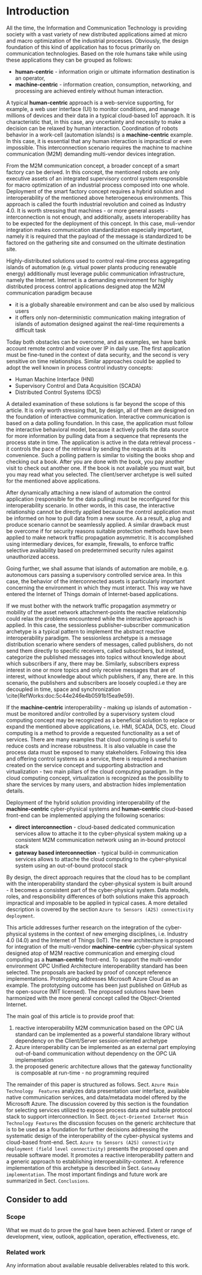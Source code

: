 # Introduction

All the time, the Information and Communication Technology is providing society with a vast variety of new distributed applications aimed at micro and macro optimization of the industrial processes. Obviously, the design foundation of this kind of application has to focus primarily on communication technologies. Based on the role humans take while using these applications they can be grouped as follows:

- **human-centric** - information origin or ultimate information destination is an operator,
- **machine-centric** - information creation, consumption, networking, and processing are achieved entirely without human interaction.

A typical **human-centric** approach is a web-service supporting, for example, a web user interface (UI) to monitor conditions, and manage millions of devices and their data in a typical cloud-based IoT approach. It is characteristic that, in this case, any uncertainty and necessity to make a decision can be relaxed by human interaction. Coordination of robots behavior in a work-cell (automation islands) is a **machine-centric** example. In this case, it is essential that any human interaction is impractical or even impossible. This interconnection scenario requires the machine to machine communication (M2M) demanding multi-vendor devices integration.

From the M2M communication concept, a broader concept of a smart factory can be derived. In this concept, the mentioned robots are only executive assets of an integrated supervisory control system responsible for macro optimization of an industrial process composed into one whole. Deployment of the smart factory concept requires a hybrid solution and interoperability of the mentioned above heterogeneous environments. This approach is called the fourth industrial revolution and coined as Industry 4.0. It is worth stressing that machines - or more general assets - interconnection is not enough, and additionally, assets interoperability has to be expected for the deployment of this concept. In this case, muli-vendor integration makes communication standardization especially important, namely it is required that the payload of the message is standardized to be factored on the gathering site and consumed on the ultimate destination site.

Highly-distributed solutions used to control real-time process aggregating islands of automation (e.g. virtual power plants producing renewable energy) additionally must leverage public communication infrastructure, namely the Internet. Internet is a demanding environment for highly distributed process control applications designed atop the M2M communication paradigm because

- it is a globally shareable environment and can be also used by malicious users
- it offers only non-deterministic communication making integration of islands of automation designed against the real-time requirements a difficult task

Today both obstacles can be overcome, and as examples, we have bank account remote control and voice over IP in daily use. The first application must be fine-tuned in the context of data security, and the second is very sensitive on time relationships. Similar approaches could be applied to adopt the well known in process control industry concepts:

- Human Machine Interface (HNI)
- Supervisory Control and Data Acquisition (SCADA)
- Distributed Control Systems (DCS)

A detailed examination of these solutions is far beyond the scope of this article. It is only worth stressing that, by design, all of them are designed on the foundation of interactive communication. Interactive communication is based on a data polling foundation. In this case, the application must follow the interactive behavioral model, because it actively polls the data source for more information by pulling data from a sequence that represents the process state in time. The application is active in the data retrieval process - it controls the pace of the retrieval by sending the requests at its convenience. Such a polling pattern is similar to visiting the books shop and checking out a book. After you are done with the book, you pay another visit to check out another one. If the book is not available you must wait, but you may read what you selected. The client/server archetype is well suited for the mentioned above applications.

After dynamically attaching a new island of automation the control application (responsible for the data pulling) must be reconfigured for this interoperability scenario. In other words, in this case, the interactive relationship cannot be directly applied because the control application must be informed on how to pull data from a new source. As a result, a plug and produce scenario cannot be seamlessly applied. A similar drawback must be overcome if for security reasons suitable protection methods have been applied to make network traffic propagation asymmetric. It is accomplished using intermediary devices, for example, firewalls, to enforce traffic selective availability based on predetermined security rules against unauthorized access.

Going further, we shall assume that islands of automation are mobile, e.g. autonomous cars passing a supervisory controlled service area. In this case, the behavior of the interconnected assets is particularly important concerning the environment in which they must interact. This way we have entered the Internet of Things domain of Internet-based applications.

If we must bother with the network traffic propagation asymmetry or mobility of the asset network attachment-points the reactive relationship could relax the problems encountered while the interactive approach is applied. In this case, the sessionless publisher-subscriber communication archetype is a typical pattern to implement the abstract reactive interoperability paradigm. The sessionless archetype is a message distribution scenario where senders of messages, called publishers, do not send them directly to specific receivers, called subscribers, but instead, categorize the published messages into topics without knowledge about which subscribers if any, there may be. Similarly, subscribers express interest in one or more topics and only receive messages that are of interest, without knowledge about which publishers, if any, there are. In this scenario, the publishers and subscribers are loosely coupled.i.e they are decoupled in time, space and synchronization \cite{RefWorks:doc:5c44e246e4b0591b15ea9e59}.

If the **machine-centric** interoperability - making up islands of automation - must be monitored and/or controlled by a supervisory system cloud computing concept may be recognized as a beneficial solution to replace or expand the mentioned above applications, i.e. HMI, SCADA, DCS, etc. Cloud computing is a method to provide a requested functionality as a set of services. There are many examples that cloud computing is useful to reduce costs and increase robustness. It is also valuable in case the process data must be exposed to many stakeholders. Following this idea and offering control systems as a service, there is required a mechanism created on the service concept and supporting abstraction and virtualization - two main pillars of the cloud computing paradigm. In the cloud computing concept, virtualization is recognized as the possibility to share the services by many users, and abstraction hides implementation details.

Deployment of the hybrid solution providing interoperability of the **machine-centric** cyber-physical systems and **human-centric** cloud-based front-end can be implemented applying the following scenarios:

- **direct interconnection** - cloud-based dedicated communication services allow to attache it to the cyber-physical system making up a consistent M2M communication network using an in-bound protocol stack
- **gateway based interconnection** - typical build-in communication services allows to attache the cloud computing to the cyber-physical system using an out-of-bound protocol stack

By design, the direct approach requires that the cloud has to be compliant with the interoperability standard the cyber-physical system is built around - it becomes a consistent part of the cyber-physical system. Data models, roles, and responsibility differences of both solutions make this approach impractical and imposable to be applied in typical cases. A more detailed description is covered by the section `Azure to Sensors (A2S) connectivity deployment`.

This article addresses further research on the integration of the cyber-physical systems in the context of new emerging disciplines, i.e. Industry 4.0 (I4.0) and the Internet of Things (IoT). The new architecture is proposed for integration of the multi-vendor **machine-centric** cyber-physical system designed atop of M2M reactive communication and emerging cloud computing as a **human-centric** front-end. To support the multi-vendor environment OPC Unified Architecture interoperability standard has been selected. The proposals are backed by proof of concept reference implementations. Prototyping addresses Microsoft Azure Cloud as an example. The prototyping outcome has been just published on GitHub as the open-source (MIT licensed). The proposed solutions have been harmonized with the more general concept called the Object-Oriented Internet.

The main goal of this article is to provide proof that:

1. reactive interoperability M2M communication based on the OPC UA standard can be implemented as a powerful standalone library without dependency on the Client/Server session-oriented archetype
2. Azure interoperability can be implemented as an external part employing out-of-band communication without dependency on the OPC UA implementation
3. the proposed generic architecture allows that the gateway functionality is composable at run-time - no programming required

The remainder of this paper is structured as follows. Sect. `Azure Main Technology  Features` analyzes data presentation user interface, available native communication services,  and data/metadata model offered by the Microsoft Azure. The discussion covered by this section is the foundation for selecting services utilized to expose process data and suitable protocol stack to support interconnection.  In Sect. `Object-Oriented Internet Main Technology Features` the discussion focuses on the generic architecture that is to be used as a foundation for further decisions addressing the systematic design of the interoperability of the cyber-physical systems and cloud-based front-end.  Sect. `Azure to Sensors (A2S) connectivity deployment (field level connectivity)` presents the proposed open and reusable software model. It promotes a reactive interoperability pattern and a generic approach to establishing interoperability-context.  A reference implementation of this archetype is described in Sect. `Gateway implementation`. The most important findings and future work are summarized in Sect. `Conclusions`.

## Consider to add

### Scope

What we must do to prove the goal have been achieved. Extent or range of development, view, outlook, application, operation, effectiveness, etc.

### Related work

Any information about available reusable deliverables related to this work.